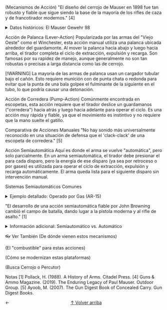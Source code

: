 (Mecanismos de Acción)
"El diseño del cerrojo de Mauser en 1898 fue tan robusto y fiable que sigue siendo la base de la mayoría de los rifles de caza y de francotirador modernos." [4]

<details> <summary>Datos históricos: El Mauser Gewehr 98</summary> El rifle alemán Gewehr 98, adoptado en 1898, es el arquetipo de la acción de cerrojo moderna. Introdujo la alimentación controlada (donde el cartucho es sujetado por el extractor en cuanto sale del cargador) y tres tetones de acerrojado, estableciendo un estándar de seguridad y fiabilidad. </details>

Acción de Palanca (Lever-Action)
Popularizada por las armas del "Viejo Oeste" como el Winchester, esta acción manual utiliza una palanca ubicada alrededor del guardamonte. Al mover la palanca hacia abajo y luego hacia arriba, el tirador completa el ciclo de extracción, expulsión y recarga. Son famosas por su rapidez de manejo, aunque generalmente no son tan robustas o precisas a larga distancia como las de cerrojo.

[!WARNING] La mayoría de las armas de palanca usan un cargador tubular bajo el cañón. Esto requiere munición con de punta chata o redonda para evitar que la punta de una bala golpee el fulminante de la siguiente en el tubo, lo que podría causar una detonación.

Acción de Corredera (Pump-Action)
Comúnmente encontrada en escopetas, esta acción requiere que el tirador deslice un guardamanos ("corredera") hacia atrás y luego hacia adelante para operar el ciclo. Es una acción muy rápida y fiable, ya que el movimiento es instintivo y no requiere que la mano suelte el gatillo.

Comparativa de Acciones Manuales
"No hay sonido más universalmente reconocido en una situación de defensa que el 'clack-clack' de una escopeta de corredera." [5]

Acción Semiautomática
Aquí es donde el arma se vuelve "automática", pero solo parcialmente. En un arma semiautomática, el tirador debe presionar el para cada disparo, pero la energía de ese disparo (ya sea por retroceso o por gases) es utilizada para operar el ciclo de extracción, expulsión y recarga automáticamente. El arma queda lista para el siguiente disparo sin intervención manual.

Sistemas Semiautomáticos Comunes
<details> <summary>Ejemplo detallado: Operado por Gas (AR-15)</summary> En un sistema de gas, una pequeña cantidad del gas propelente que empuja la bala por el cañón es desviada a través de un pequeño agujero (puerto de gas). Este gas viaja por un tubo y empuja el grupo del cerrojo hacia atrás, iniciando el ciclo de extracción y recarga. Es el sistema usado en rifles como el AR-15 y el AK-47. </details>

"El desarrollo de una acción semiautomática fiable por John Browning cambió el campo de batalla, dando lugar a la pistola moderna y al rifle de asalto." [1]

<details> <summary>Información adicional: Semiautomático vs. Automático</summary> Es crucial entender la diferencia.

Semiautomático: Un disparo por cada vez que se presiona el gatillo.

Automático (Ametralladora): El arma continúa disparando mientras el gatillo se mantenga presionado. </details>

👓 Ver También
(De dónde vienen estos mecanismos)

(El "combustible" para estas acciones)

(Cómo se modernizan estas plataformas)

(Busca Cerrojo o Percutor)

Notas
[1] Pollack, H. (1988). A History of Arms. Citadel Press. [4] Guns & Ammo Magazine. (2019). The Enduring Legacy of Paul Mauser. Outdoor Group. [5] Ayoob, M. (2007). The Gun Digest Book of Concealed Carry. Gun Digest Books.

<div style="display: flex; justify-content: space-between;"> <span>← </span> <span style="align-self: center;"><a href="#top">↑ Volver arriba</a></span> <span></span> </div>